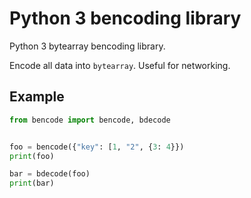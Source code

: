 # Python 3 bencoding library

Python 3 bytearray bencoding library.

Encode all data into `bytearray`. Useful for networking.

## Example

```python
from bencode import bencode, bdecode


foo = bencode({"key": [1, "2", {3: 4}})
print(foo)

bar = bdecode(foo)
print(bar)
```